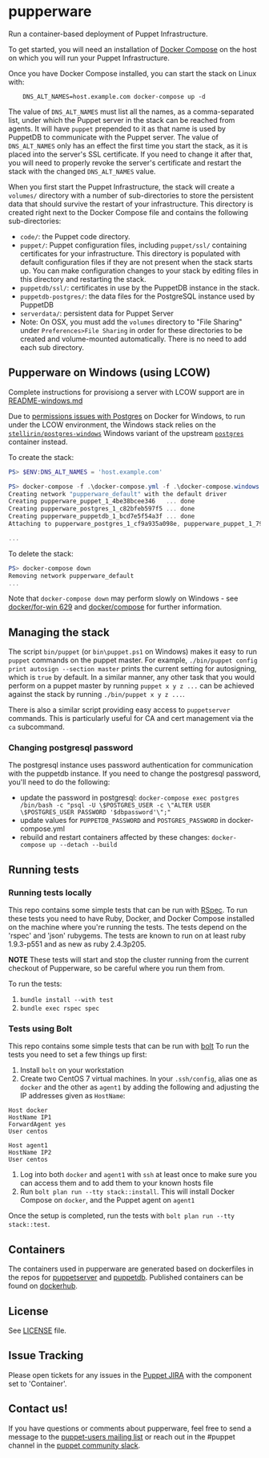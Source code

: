 
# pupperware

Run a container-based deployment of Puppet Infrastructure.

To get started, you will need an installation of
[Docker Compose](https://docs.docker.com/compose/install/) on the host on
which you will run your Puppet Infrastructure.

Once you have Docker Compose installed, you can start the stack on Linux with:
```
    DNS_ALT_NAMES=host.example.com docker-compose up -d
```

The value of `DNS_ALT_NAMES` must list all the names, as a comma-separated
list, under which the Puppet server in the stack can be reached from
agents. It will have `puppet` prepended to it as that name is used by PuppetDB
to communicate with the Puppet server. The value of `DNS_ALT_NAMES` only has an
effect the first time you start the stack, as it is placed into the server's SSL
certificate. If you need to change it after that, you will need to properly
revoke the server's certificate and restart the stack with the changed
`DNS_ALT_NAMES` value.

When you first start the Puppet Infrastructure, the stack will create a
`volumes/` directory with a number of sub-directories to store the
persistent data that should survive the restart of your infrastructure. This
directory is created right next to the Docker Compose file and contains the
following sub-directories:

* `code/`: the Puppet code directory.
* `puppet/`: Puppet configuration files, including `puppet/ssl/` containing
certificates for your infrastructure. This directory is populated with
default configuration files if they are not present when the stack starts
up. You can make configuration changes to your stack by editing files in
this directory and restarting the stack.
* `puppetdb/ssl/`: certificates in use by the PuppetDB instance in the
  stack.
* `puppetdb-postgres/`: the data files for the PostgreSQL instance used by
PuppetDB
* `serverdata/`: persistent data for Puppet Server
* Note: On OSX, you must add the `volumes` directory to "File Sharing" under
  `Preferences>File Sharing` in order for these directories to be created
  and volume-mounted automatically. There is no need to add each sub directory.

## Pupperware on Windows (using LCOW)

Complete instructions for provisiong a server with LCOW support are in [README-windows.md](./README-windows.md)

Due to [permissions issues with Postgres](https://forums.docker.com/t/trying-to-get-postgres-to-work-on-persistent-windows-mount-two-issues/12456/4) on Docker for Windows, to run under the LCOW environment, the Windows stack relies on the [`stellirin/postgres-windows`](https://hub.docker.com/r/stellirin/postgres-windows/) Windows variant of the upstream [`postgres`](https://hub.docker.com/_/postgres/) container instead.

To create the stack:

``` powershell
PS> $ENV:DNS_ALT_NAMES = 'host.example.com'

PS> docker-compose -f .\docker-compose.yml -f .\docker-compose.windows.yml up
Creating network "pupperware_default" with the default driver
Creating pupperware_puppet_1_4be38bcee346   ... done
Creating pupperware_postgres_1_c82bfeb597f5 ... done
Creating pupperware_puppetdb_1_bcd7e5f54a3f ... done
Attaching to pupperware_postgres_1_cf9a935a098e, pupperware_puppet_1_79b6ff064b91, pupperware_puppetdb_1_70edf5d8cd1e

...
```

To delete the stack:

``` powershell
PS> docker-compose down
Removing network pupperware_default
...
```

Note that `docker-compose down` may perform slowly on Windows - see [docker/for-win 629](https://github.com/docker/for-win/issues/629) and [docker/compose](https://github.com/docker/compose/issues/3419) for further information.

## Managing the stack

The script `bin/puppet` (or `bin\puppet.ps1` on Windows) makes it easy to run `puppet` commands on the
puppet master. For example, `./bin/puppet config print autosign --section
master` prints the current setting for autosigning, which is `true` by
default. In a similar manner, any other task that you would perform on a
puppet master by running `puppet x y z ...` can be achieved against the
stack by running `./bin/puppet x y z ...`.

There is also a similar script providing easy access to `puppetserver` commands. This is particularly
useful for CA and cert management via the `ca` subcommand.

### Changing postgresql password

The postgresql instance uses password authentication for communication with the
puppetdb instance. If you need to change the postgresql password, you'll need to
do the following:
* update the password in postgresql: `docker-compose exec postgres /bin/bash -c "psql -U \$POSTGRES_USER -c \"ALTER USER \$POSTGRES_USER PASSWORD '$dbpassword'\";"`
* update values for `PUPPETDB_PASSWORD` and `POSTGRES_PASSWORD` in docker-compose.yml
* rebuild and restart containers affected by these changes: `docker-compose up --detach --build`

## Running tests

### Running tests locally
This repo contains some simple tests that can be run with [RSpec](http://rspec.info).
To run these tests you need to have Ruby, Docker, and Docker Compose installed on the
machine where you're running the tests. The tests depend on the 'rspec' and 'json'
rubygems. The tests are known to run on at least ruby 1.9.3-p551 and as new as
ruby 2.4.3p205.

**NOTE** These tests will start and stop the cluster
running from the current checkout of Pupperware, so be careful where you run them
from.

To run the tests:
1. `bundle install --with test`
2. `bundle exec rspec spec`

### Tests using Bolt
This repo contains some simple tests that can be run with
[bolt](https://puppet.com/docs/bolt/0.x/bolt.html) To run the tests you
need to set a few things up first:

1. Install `bolt` on your workstation
1. Create two CentOS 7 virtual machines. In your `.ssh/config`, alias one
as `docker` and the other as `agent1` by adding the following and adjusting
the IP addresses given as `HostName`:
```
Host docker
HostName IP1
ForwardAgent yes
User centos

Host agent1
HostName IP2
User centos
```
1. Log into both `docker` and `agent1` with `ssh` at least once to make
sure you can access them and to add them to your known hosts file
1. Run `bolt plan run --tty stack::install`. This will install Docker
Compose on `docker`, and the Puppet agent on `agent1`

Once the setup is completed, run the tests with `bolt plan run --tty
stack::test`.

## Containers

The containers used in pupperware are generated based on dockerfiles in the
repos for [puppetserver](https://github.com/puppetlabs/puppetserver/tree/master/docker)
and [puppetdb](https://github.com/puppetlabs/puppetdb/tree/master/docker).
Published containers can be found on [dockerhub](https://hub.docker.com/u/puppet).

## License

See [LICENSE](LICENSE) file.

## Issue Tracking

Please open tickets for any issues in the [Puppet JIRA](https://tickets.puppetlabs.com/browse/CPR)
with the component set to 'Container'.

## Contact us!

If you have questions or comments about pupperware, feel free to send a message
to the [puppet-users mailing list](https://groups.google.com/forum/#!forum/puppet-users)
or reach out in the #puppet channel in the [puppet community slack](https://slack.puppet.com/).
